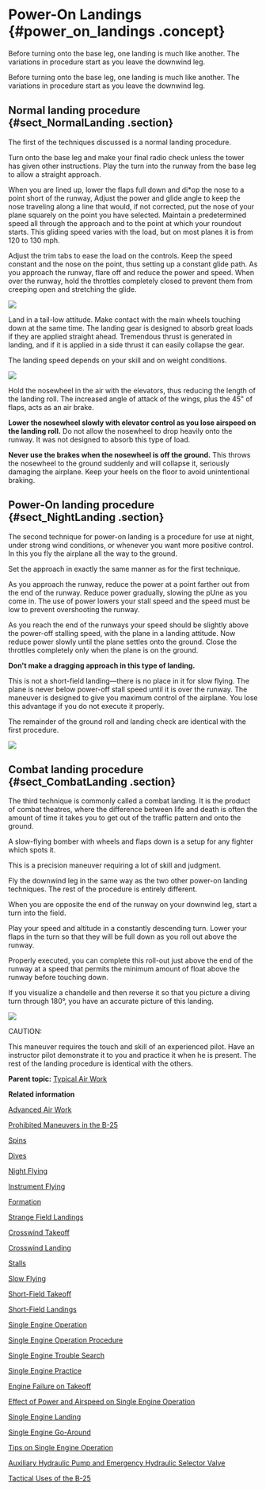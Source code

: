 # Power-On Landings {#power_on_landings .concept}

Before turning onto the base leg, one landing is much like another. The variations in procedure start as you leave the downwind leg.

Before turning onto the base leg, one landing is much like another. The variations in procedure start as you leave the downwind leg.

## Normal landing procedure {#sect_NormalLanding .section}

The first of the techniques discussed is a normal landing procedure.

Turn onto the base leg and make your final radio check unless the tower has given other instructions. Play the turn into the runway from the base leg to allow a straight approach.

When you are lined up, lower the flaps full down and di\*op the nose to a point short of the runway, Adjust the power and glide angle to keep the nose traveling along a line that would, if not corrected, put the nose of your plane squarely on the point you have selected. Maintain a predetermined speed all through the approach and to the point at which your roundout starts. This gliding speed varies with the load, but on most planes it is from 120 to 130 mph.

Adjust the trim tabs to ease the load on the controls. Keep the speed constant and the nose on the point, thus setting up a constant glide path. As you approach the runway, flare off and reduce the power and speed. When over the runway, hold the throttles completely closed to prevent them from creeping open and stretching the glide.

 ![](../images/landing_speed_constant.png) 

Land in a tail-low attitude. Make contact with the main wheels touching down at the same time. The landing gear is designed to absorb great loads if they are applied straight ahead. Tremendous thrust is generated in landing, and if it is applied in a side thrust it can easily collapse the gear.

The landing speed depends on your skill and on weight conditions.

![](../images/landing_lower_nosewheel_slowly.png)

Hold the nosewheel in the air with the elevators, thus reducing the length of the landing roll. The increased angle of attack of the wings, plus the 45" of flaps, acts as an air brake.

**Lower the nosewheel slowly with elevator control as you lose airspeed on the landing roll.** Do not allow the nosewheel to drop heavily onto the runway. It was not designed to absorb this type of load.

**Never use the brakes when the nosewheel is off the ground.** This throws the nosewheel to the ground suddenly and will collapse it, seriously damaging the airplane. Keep your heels on the floor to avoid unintentional braking.

## Power-On landing procedure {#sect_NightLanding .section}

The second technique for power-on landing is a procedure for use at night, under strong wind conditions, or whenever you want more positive control. In this you fly the airplane all the way to the ground.

Set the approach in exactly the same manner as for the first technique.

As you approach the runway, reduce the power at a point farther out from the end of the runway. Reduce power gradually, slowing the pUne as you come in. The use of power lowers your stall speed and the speed must be low to prevent overshooting the runway.

As you reach the end of the runways your speed should be slightly above the power-off stalling speed, with the plane in a landing attitude. Now reduce power slowly until the plane settles onto the ground. Close the throttles completely only when the plane is on the ground.

**Don't make a dragging approach in this type of landing.**

This is not a short-field landing—there is no place in it for slow flying. The plane is never below power-off stall speed until it is over the runway. The maneuver is designed to give you maximum control of the airplane. You lose this advantage if you do not execute it properly.

The remainder of the ground roll and landing check are identical with the first procedure.

![](../images/landing_direct_approach.png)

## Combat landing procedure {#sect_CombatLanding .section}

The third technique is commonly called a combat landing. It is the product of combat theatres, where the difference between life and death is often the amount of time it takes you to get out of the traffic pattern and onto the ground.

A slow-flying bomber with wheels and flaps down is a setup for any fighter which spots it.

This is a precision maneuver requiring a lot of skill and judgment.

Fly the downwind leg in the same way as the two other power-on landing techniques. The rest of the procedure is entirely different.

When you are opposite the end of the runway on your downwind leg, start a turn into the field.

Play your speed and altitude in a constantly descending turn. Lower your flaps in the turn so that they will be full down as you roll out above the runway.

Properly executed, you can complete this roll-out just above the end of the runway at a speed that permits the minimum amount of float above the runway before touching down.

If you visualize a chandelle and then reverse it so that you picture a diving turn through 180°, you have an accurate picture of this landing.

 ![](../images/landing_combat.png) 

CAUTION:

This maneuver requires the touch and skill of an experienced pilot. Have an instructor pilot demonstrate it to you and practice it when he is present. The rest of the landing procedure is identical with the others.

**Parent topic:** [Typical Air Work](../topics/typical_air_work.md)

**Related information**  


[Advanced Air Work](../topics/advanced_air_work.md)

[Prohibited Maneuvers in the B-25](../topics/prohibited_maneuvers_in_the_b_25.md)

[Spins](../topics/spins.md)

[Dives](../topics/dives.md)

[Night Flying](../topics/night_flying.md)

[Instrument Flying](../topics/instrument_flying.md)

[Formation](../topics/formation.md)

[Strange Field Landings](../topics/strange_field_landings.md)

[Crosswind Takeoff](../topics/crosswind_takeoff.md)

[Crosswind Landing](../topics/crosswind_landing.md)

[Stalls](../topics/stalls.md)

[Slow Flying](../topics/slow_flying.md)

[Short-Field Takeoff](../topics/short_field_takeoff.md)

[Short-Field Landings](../topics/short_field_landings.md)

[Single Engine Operation](../topics/single_engine_operation.md)

[Single Engine Operation Procedure](../topics/single_engine_operation_procedure.md)

[Single Engine Trouble Search](../topics/single_engine_trouble_search.md)

[Single Engine Practice](../topics/single_engine_practice.md)

[Engine Failure on Takeoff](../topics/engine_failure_on_takeoff.md)

[Effect of Power and Airspeed on Single Engine Operation](../topics/effect_of_power_and_airspeed_on_single_engine_operation.md)

[Single Engine Landing](../topics/single_engine_landing.md)

[Single Engine Go-Around](../topics/single_engine_go_around.md)

[Tips on Single Engine Operation](../topics/tips_on_single_engine_operation.md)

[Auxiliary Hydraulic Pump and Emergency Hydraulic Selector Valve](../topics/auxiliary_hydraulic_pump_and_emergency_hydraulic_selector_valve.md)

[Tactical Uses of the B-25](../topics/tactical_uses_of_the_b_25.md)

